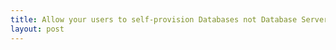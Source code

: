 ```yaml
---
title: Allow your users to self-provision Databases not Database Servers in Azure
layout: post
---
```


